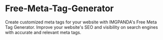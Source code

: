 # Free-Meta-Tag-Generator
Create customized meta tags for your website with IMGPANDA's Free Meta Tag Generator. Improve your website's SEO and visibility on search engines with accurate and relevant meta tags.
